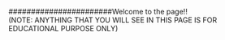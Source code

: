 #######################Welcome to the page!!
<br>
(NOTE: ANYTHING THAT YOU WILL SEE IN THIS PAGE IS FOR EDUCATIONAL PURPOSE ONLY)
